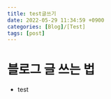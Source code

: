 ```yaml
---
title: test글쓰기 
date: 2022-05-29 11:34:59 +0900
categories: [Blog]/[Test]
tags: [post]		
---
```




# 블로그 글 쓰는 법 

- test


